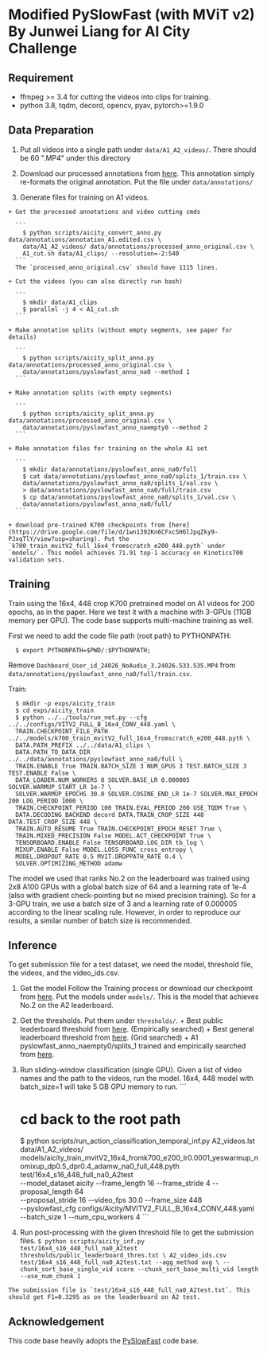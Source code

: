 # Modified PySlowFast (with MViT v2) By Junwei Liang for AI City Challenge


## Requirement
  + ffmpeg >= 3.4 for cutting the videos into clips for training.
  + python 3.8, tqdm, decord, opencv, pyav, pytorch>=1.9.0

## Data Preparation
  1. Put all videos into a single path under `data/A1_A2_videos/`. There should be 60 ".MP4" under this directory
  2. Download our processed annotations from [here](https://drive.google.com/file/d/1-Xj0HsYJqsA_mdrTBUijp4GHSr8Zrin6/view?usp=sharing). This annotation simply re-formats the original annotation. Put the file under `data/annotations/`

  3. Generate files for training on A1 videos.

    + Get the processed annotations and video cutting cmds

      ```
        $ python scripts/aicity_convert_anno.py data/annotations/annotation_A1.edited.csv \
        data/A1_A2_videos/ data/annotations/processed_anno_original.csv \
        A1_cut.sh data/A1_clips/ --resolution=-2:540
      ```
      The `processed_anno_original.csv` should have 1115 lines.

    + Cut the videos (you can also directly run bash)

      ```
        $ mkdir data/A1_clips
        $ parallel -j 4 < A1_cut.sh
      ```

    + Make annotation splits (without empty segments, see paper for details)

      ```
        $ python scripts/aicity_split_anno.py data/annotations/processed_anno_original.csv \
        data/annotations/pyslowfast_anno_na0 --method 1
      ```

    + Make annotation splits (with empty segments)

      ```
        $ python scripts/aicity_split_anno.py data/annotations/processed_anno_original.csv \
        data/annotations/pyslowfast_anno_naempty0 --method 2
      ```

    + Make annotation files for training on the whole A1 set

      ```
        $ mkdir data/annotations/pyslowfast_anno_na0/full
        $ cat data/annotations/pyslowfast_anno_na0/splits_1/train.csv \
        data/annotations/pyslowfast_anno_na0/splits_1/val.csv \
        > data/annotations/pyslowfast_anno_na0/full/train.csv
        $ cp data/annotations/pyslowfast_anno_na0/splits_1/val.csv \
        data/annotations/pyslowfast_anno_na0/full/
      ```

    + download pre-trained K700 checkpoints from [here](https://drive.google.com/file/d/1wn1392Kn6CFxcSH6lJpqZky9-PJxqTlY/view?usp=sharing). Put the `k700_train_mvitV2_full_16x4_fromscratch_e200_448.pyth` under `models/`. This model achieves 71.91 top-1 accuracy on Kinetics700 validation sets.

## Training
  Train using the 16x4, 448 crop K700 pretrained model on A1 videos for 200 epochs, as in the paper.
  Here we test it with a machine with 3-GPUs (11GB memory per GPU). The code base supports multi-machine training as well.

  First we need to add the code file path (root path) to PYTHONPATH:
  ```
    $ export PYTHONPATH=$PWD/:$PYTHONPATH;
  ```

  Remove `Dashboard_User_id_24026_NoAudio_3.24026.533.535.MP4` from `data/annotations/pyslowfast_anno_na0/full/train.csv`.

  Train:
  ```
    $ mkdir -p exps/aicity_train
    $ cd exps/aicity_train
    $ python ../../tools/run_net.py --cfg ../../configs/VITV2_FULL_B_16x4_CONV_448.yaml \
    TRAIN.CHECKPOINT_FILE_PATH ../../models/k700_train_mvitV2_full_16x4_fromscratch_e200_448.pyth \
    DATA.PATH_PREFIX ../../data/A1_clips \
    DATA.PATH_TO_DATA_DIR ../../data/annotations/pyslowfast_anno_na0/full \
    TRAIN.ENABLE True TRAIN.BATCH_SIZE 3 NUM_GPUS 3 TEST.BATCH_SIZE 3 TEST.ENABLE False \
    DATA_LOADER.NUM_WORKERS 8 SOLVER.BASE_LR 0.000005 SOLVER.WARMUP_START_LR 1e-7 \
    SOLVER.WARMUP_EPOCHS 30.0 SOLVER.COSINE_END_LR 1e-7 SOLVER.MAX_EPOCH 200 LOG_PERIOD 1000 \
    TRAIN.CHECKPOINT_PERIOD 100 TRAIN.EVAL_PERIOD 200 USE_TQDM True \
    DATA.DECODING_BACKEND decord DATA.TRAIN_CROP_SIZE 448 DATA.TEST_CROP_SIZE 448 \
    TRAIN.AUTO_RESUME True TRAIN.CHECKPOINT_EPOCH_RESET True \
    TRAIN.MIXED_PRECISION False MODEL.ACT_CHECKPOINT True \
    TENSORBOARD.ENABLE False TENSORBOARD.LOG_DIR tb_log \
    MIXUP.ENABLE False MODEL.LOSS_FUNC cross_entropy \
    MODEL.DROPOUT_RATE 0.5 MVIT.DROPPATH_RATE 0.4 \
    SOLVER.OPTIMIZING_METHOD adamw
  ```
  The model we used that ranks No.2 on the leaderboard was trained using 2x8 A100 GPUs with a global batch size of 64 and a learning rate of 1e-4 (also with gradient check-pointing but no mixed precision training). So for a 3-GPU train, we use a batch size of 3 and a learning rate of 0.000005 according to the linear scaling rule. However, in order to reproduce our results, a similar number of batch size is recommended.

## Inference
  To get submission file for a test dataset, we need the model, threshold file, the videos, and the video_ids.csv.

  1. Get the model
    Follow the Training process or download our checkpoint from [here](https://drive.google.com/file/d/12LQ_2iZZyFJcUjJ6zpU1CcHCbYEmoGJs/view?usp=sharing). Put the models under `models/`. This is the model that achieves No.2 on the A2 leaderboard.

  2. Get the thresholds. Put them under `thresholds/`.
    + Best public leaderboard threshold from [here](https://drive.google.com/file/d/1_TqeoV7MEuVp0LzlN99t3Kj5TvG-1Ry5/view?usp=sharing). (Empirically searched)
    + Best general leaderboard threshold from [here](https://drive.google.com/file/d/1xu3heJctorJ5QDyXCL2z81cUb3B3cwoN/view?usp=sharing). (Grid searched)
    + A1 pyslowfast_anno_naempty0/splits_1 trained and empirically searched from [here](https://drive.google.com/file/d/14gBk-mckw3eKKGu-rJtW2crn_z-4f9ug/view?usp=sharing).

  3. Run sliding-window classification (single GPU).
    Given a list of video names and the path to the videos, run the model.
    16x4, 448 model with batch_size=1 will take 5 GB GPU memory to run.
    ```
      # cd back to the root path
      $ python scripts/run_action_classification_temporal_inf.py A2_videos.lst data/A1_A2_videos/ \
      models/aicity_train_mvitV2_16x4_fromk700_e200_lr0.0001_yeswarmup_nomixup_dp0.5_dpr0.4_adamw_na0_full_448.pyth \
      test/16x4_s16_448_full_na0_A2test \
      --model_dataset aicity --frame_length 16 --frame_stride 4 --proposal_length 64 \
      --proposal_stride 16 --video_fps 30.0  --frame_size 448 \
      --pyslowfast_cfg configs/Aicity/MVITV2_FULL_B_16x4_CONV_448.yaml \
      --batch_size 1 --num_cpu_workers 4
    ```

  4. Run post-processing with the given threshold file to get the submission files.
    ```
      $ python scripts/aicity_inf.py test/16x4_s16_448_full_na0_A2test thresholds/public_leaderboard_thres.txt \ A2_video_ids.csv test/16x4_s16_448_full_na0_A2test.txt --agg_method avg \
      --chunk_sort_base_single_vid score --chunk_sort_base_multi_vid length --use_num_chunk 1
    ```

    The submission file is `test/16x4_s16_448_full_na0_A2test.txt`. This should get F1=0.3295 as on the leaderboard on A2 test.

## Acknowledgement
  This code base heavily adopts the [PySlowFast](https://github.com/facebookresearch/SlowFast) code base.
